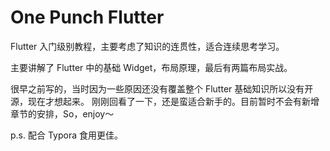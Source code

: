 # One Punch Flutter

Flutter 入门级别教程，主要考虑了知识的连贯性，适合连续思考学习。

主要讲解了 Flutter 中的基础 Widget，布局原理，最后有两篇布局实战。

很早之前写的，当时因为一些原因还没有覆盖整个 Flutter 基础知识所以没有开源，现在才想起来。
刚刚回看了一下，还是蛮适合新手的。目前暂时不会有新增章节的安排，So，enjoy～

p.s. 配合 Typora 食用更佳。
